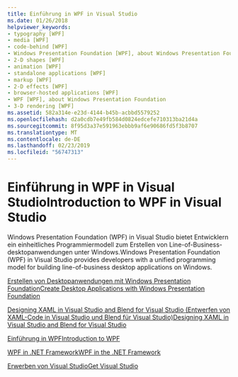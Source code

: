 ```yaml
---
title: Einführung in WPF in Visual Studio
ms.date: 01/26/2018
helpviewer_keywords:
- typography [WPF]
- media [WPF]
- code-behind [WPF]
- Windows Presentation Foundation [WPF], about Windows Presentation Foundation
- 2-D shapes [WPF]
- animation [WPF]
- standalone applications [WPF]
- markup [WPF]
- 2-D effects [WPF]
- browser-hosted applications [WPF]
- WPF [WPF], about Windows Presentation Foundation
- 3-D rendering [WPF]
ms.assetid: 582a314e-e23d-4144-b45b-acbbd5579252
ms.openlocfilehash: d2a0cdb7e49fb584d0824edcefe710313ba21d4a
ms.sourcegitcommit: 8f95d3a37e591963ebbb9af6e90686fd5f3b8707
ms.translationtype: MT
ms.contentlocale: de-DE
ms.lasthandoff: 02/23/2019
ms.locfileid: "56747313"
---
```

# <a name="introduction-to-wpf-in-visual-studio"></a><span data-ttu-id="93d10-102">Einführung in WPF in Visual Studio</span><span class="sxs-lookup"><span data-stu-id="93d10-102">Introduction to WPF in Visual Studio</span></span>
<span data-ttu-id="93d10-103">Windows Presentation Foundation (WPF) in Visual Studio bietet Entwicklern ein einheitliches Programmiermodell zum Erstellen von Line-of-Business-desktopanwendungen unter Windows.</span><span class="sxs-lookup"><span data-stu-id="93d10-103">Windows Presentation Foundation (WPF) in Visual Studio provides developers with a unified programming model for building line-of-business desktop applications on Windows.</span></span>  
  
 [<span data-ttu-id="93d10-104">Erstellen von Desktopanwendungen mit Windows Presentation Foundation</span><span class="sxs-lookup"><span data-stu-id="93d10-104">Create Desktop Applications with Windows Presentation Foundation</span></span>](/visualstudio/designers/create-modern-desktop-applications-with-windows-presentation-foundation)  

 [<span data-ttu-id="93d10-105">Designing XAML in Visual Studio and Blend for Visual Studio (Entwerfen von XAML-Code in Visual Studio und Blend für Visual Studio)</span><span class="sxs-lookup"><span data-stu-id="93d10-105">Designing XAML in Visual Studio and Blend for Visual Studio</span></span>](/visualstudio/designers/designing-xaml-in-visual-studio)  
  
 [<span data-ttu-id="93d10-106">Einführung in WPF</span><span class="sxs-lookup"><span data-stu-id="93d10-106">Introduction to WPF</span></span>](/visualstudio/designers/introduction-to-wpf)  
  
 [<span data-ttu-id="93d10-107">WPF in .NET Framework</span><span class="sxs-lookup"><span data-stu-id="93d10-107">WPF in the .NET Framework</span></span>](../index.md)  
  
 [<span data-ttu-id="93d10-108">Erwerben von Visual Studio</span><span class="sxs-lookup"><span data-stu-id="93d10-108">Get Visual Studio</span></span>](https://aka.ms/vsdownload?utm_source=mscom&utm_campaign=msdocs)
